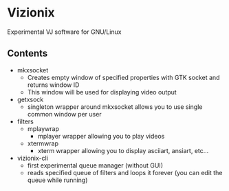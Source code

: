 # Vizionix
Experimental VJ software for GNU/Linux

## Contents

* mkxsocket
  * Creates empty window of specified properties with GTK socket and returns window ID
  * This window will be used for displaying video output
* getxsock
  * singleton wrapper around mkxsocket allows you to use single common window per user
* filters
  * mplaywrap
     * mplayer wrapper allowing you to play videos
  * xtermwrap
     * xterm wrapper allowing you to display asciiart, ansiart, etc...
* vizionix-cli
     * first experimental queue manager (without GUI)
     * reads specified queue of filters and loops it forever (you can edit the queue while running)
